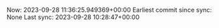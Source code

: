 Now: 2023-09-28 11:36:25.949369+00:00 Earliest commit since sync: None Last sync: 2023-09-28 10:28:47+00:00

